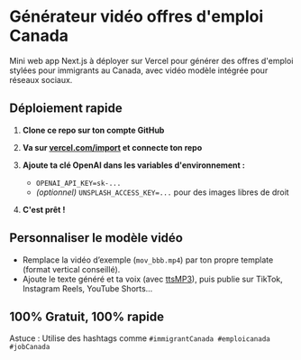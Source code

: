 # Générateur vidéo offres d'emploi Canada

Mini web app Next.js à déployer sur Vercel pour générer des offres d'emploi stylées pour immigrants au Canada, avec vidéo modèle intégrée pour réseaux sociaux.

## Déploiement rapide

1. **Clone ce repo sur ton compte GitHub**
2. **Va sur [vercel.com/import](https://vercel.com/import) et connecte ton repo**
3. **Ajoute ta clé OpenAI dans les variables d'environnement :**
   - `OPENAI_API_KEY=sk-...`
   - *(optionnel)* `UNSPLASH_ACCESS_KEY=...` pour des images libres de droit

4. **C'est prêt !**

## Personnaliser le modèle vidéo

- Remplace la vidéo d’exemple (`mov_bbb.mp4`) par ton propre template (format vertical conseillé).
- Ajoute le texte généré et ta voix (avec [ttsMP3](https://ttsmp3.com/)), puis publie sur TikTok, Instagram Reels, YouTube Shorts…

## 100% Gratuit, 100% rapide

Astuce : Utilise des hashtags comme `#immigrantCanada #emploicanada #jobCanada`
